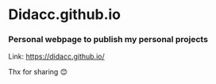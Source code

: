 # Didacc.github.io 

### Personal webpage to publish my personal projects

Link: https://didacc.github.io/

Thx for sharing :blush:
